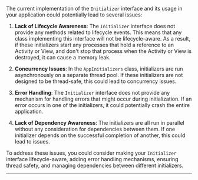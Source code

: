 
The current implementation of the `Initializer` interface and its usage in your application could potentially lead to several issues:

1. **Lack of Lifecycle Awareness**: The `Initializer` interface does not provide any methods related to lifecycle events. This means that any class implementing this interface will not be lifecycle-aware. As a result, if these initializers start any processes that hold a reference to an Activity or View, and don't stop that process when the Activity or View is destroyed, it can cause a memory leak.

2. **Concurrency Issues**: In the `AppInitializers` class, initializers are run asynchronously on a separate thread pool. If these initializers are not designed to be thread-safe, this could lead to concurrency issues.

3. **Error Handling**: The `Initializer` interface does not provide any mechanism for handling errors that might occur during initialization. If an error occurs in one of the initializers, it could potentially crash the entire application.

4. **Lack of Dependency Awareness**: The initializers are all run in parallel without any consideration for dependencies between them. If one initializer depends on the successful completion of another, this could lead to issues.

To address these issues, you could consider making your `Initializer` interface lifecycle-aware, adding error handling mechanisms, ensuring thread safety, and managing dependencies between different initializers.



---
